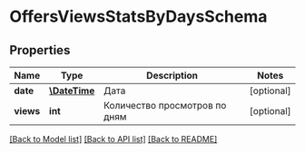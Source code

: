 # OffersViewsStatsByDaysSchema

## Properties
Name | Type | Description | Notes
------------ | ------------- | ------------- | -------------
**date** | [**\DateTime**](\DateTime.md) | Дата | [optional] 
**views** | **int** | Количество просмотров по дням | [optional] 

[[Back to Model list]](../README.md#documentation-for-models) [[Back to API list]](../README.md#documentation-for-api-endpoints) [[Back to README]](../README.md)


